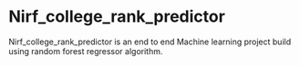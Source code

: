 # Nirf_college_rank_predictor
Nirf_college_rank_predictor is an end to end  Machine learning project build using random forest regressor algorithm.
